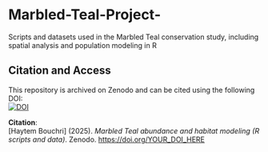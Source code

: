 # Marbled-Teal-Project-
Scripts and datasets used in the Marbled Teal conservation study, including spatial analysis and population modeling in R

## Citation and Access
This repository is archived on Zenodo and can be cited using the following DOI:  
[![DOI](https://zenodo.org/badge/DOI/978623076.svg)]((https://doi.org/10.5281/zenodo.15367140))

**Citation**:  
[Haytem Bouchri] (2025). *Marbled Teal abundance and habitat modeling (R scripts and data)*. Zenodo. https://doi.org/YOUR_DOI_HERE
